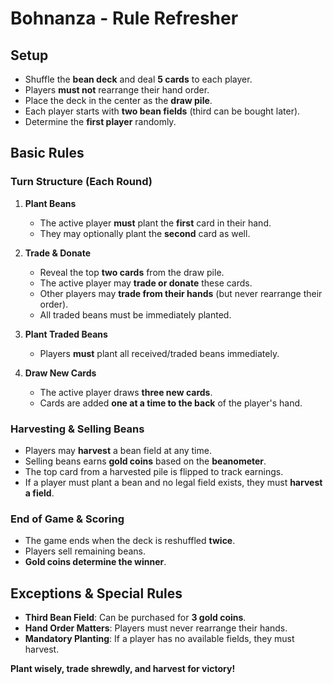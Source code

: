 # Bohnanza - Rule Refresher

## Setup
- Shuffle the **bean deck** and deal **5 cards** to each player.
- Players **must not** rearrange their hand order.
- Place the deck in the center as the **draw pile**.
- Each player starts with **two bean fields** (third can be bought later).
- Determine the **first player** randomly.

## Basic Rules
### Turn Structure (Each Round)
1. **Plant Beans**
   - The active player **must** plant the **first** card in their hand.
   - They may optionally plant the **second** card as well.

2. **Trade & Donate**
   - Reveal the top **two cards** from the draw pile.
   - The active player may **trade or donate** these cards.
   - Other players may **trade from their hands** (but never rearrange their order).
   - All traded beans must be immediately planted.

3. **Plant Traded Beans**
   - Players **must** plant all received/traded beans immediately.

4. **Draw New Cards**
   - The active player draws **three new cards**.
   - Cards are added **one at a time to the back** of the player's hand.

### Harvesting & Selling Beans
- Players may **harvest** a bean field at any time.
- Selling beans earns **gold coins** based on the **beanometer**.
- The top card from a harvested pile is flipped to track earnings.
- If a player must plant a bean and no legal field exists, they must **harvest a field**.

### End of Game & Scoring
- The game ends when the deck is reshuffled **twice**.
- Players sell remaining beans.
- **Gold coins determine the winner**.

## Exceptions & Special Rules
- **Third Bean Field**: Can be purchased for **3 gold coins**.
- **Hand Order Matters**: Players must never rearrange their hands.
- **Mandatory Planting**: If a player has no available fields, they must harvest.

**Plant wisely, trade shrewdly, and harvest for victory!**
